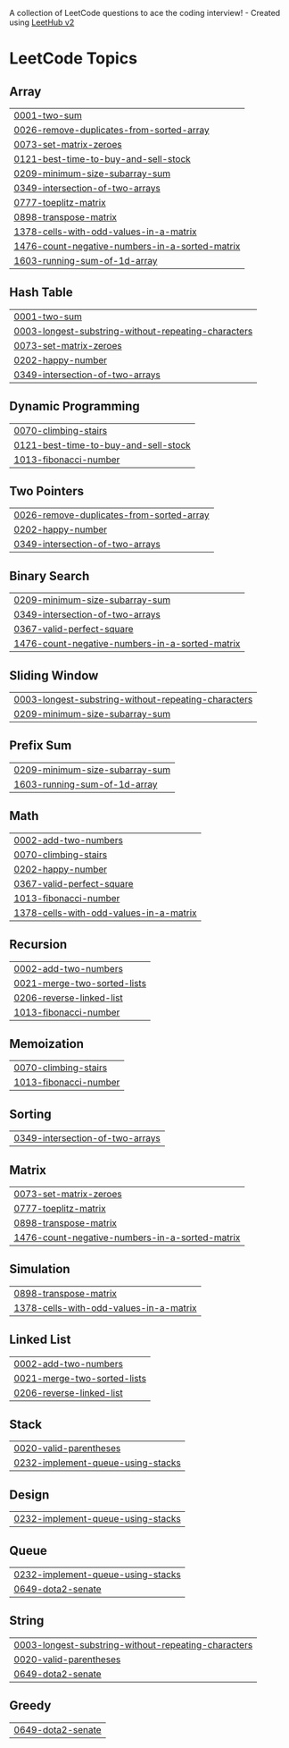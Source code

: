 A collection of LeetCode questions to ace the coding interview! - Created using [LeetHub v2](https://github.com/arunbhardwaj/LeetHub-2.0)
<!---LeetCode Topics Start-->
# LeetCode Topics
## Array
|  |
| ------- |
| [0001-two-sum](https://github.com/RaghavendraReddy7/Leetcode/tree/master/0001-two-sum) |
| [0026-remove-duplicates-from-sorted-array](https://github.com/RaghavendraReddy7/Leetcode/tree/master/0026-remove-duplicates-from-sorted-array) |
| [0073-set-matrix-zeroes](https://github.com/RaghavendraReddy7/Leetcode/tree/master/0073-set-matrix-zeroes) |
| [0121-best-time-to-buy-and-sell-stock](https://github.com/RaghavendraReddy7/Leetcode/tree/master/0121-best-time-to-buy-and-sell-stock) |
| [0209-minimum-size-subarray-sum](https://github.com/RaghavendraReddy7/Leetcode/tree/master/0209-minimum-size-subarray-sum) |
| [0349-intersection-of-two-arrays](https://github.com/RaghavendraReddy7/Leetcode/tree/master/0349-intersection-of-two-arrays) |
| [0777-toeplitz-matrix](https://github.com/RaghavendraReddy7/Leetcode/tree/master/0777-toeplitz-matrix) |
| [0898-transpose-matrix](https://github.com/RaghavendraReddy7/Leetcode/tree/master/0898-transpose-matrix) |
| [1378-cells-with-odd-values-in-a-matrix](https://github.com/RaghavendraReddy7/Leetcode/tree/master/1378-cells-with-odd-values-in-a-matrix) |
| [1476-count-negative-numbers-in-a-sorted-matrix](https://github.com/RaghavendraReddy7/Leetcode/tree/master/1476-count-negative-numbers-in-a-sorted-matrix) |
| [1603-running-sum-of-1d-array](https://github.com/RaghavendraReddy7/Leetcode/tree/master/1603-running-sum-of-1d-array) |
## Hash Table
|  |
| ------- |
| [0001-two-sum](https://github.com/RaghavendraReddy7/Leetcode/tree/master/0001-two-sum) |
| [0003-longest-substring-without-repeating-characters](https://github.com/RaghavendraReddy7/Leetcode/tree/master/0003-longest-substring-without-repeating-characters) |
| [0073-set-matrix-zeroes](https://github.com/RaghavendraReddy7/Leetcode/tree/master/0073-set-matrix-zeroes) |
| [0202-happy-number](https://github.com/RaghavendraReddy7/Leetcode/tree/master/0202-happy-number) |
| [0349-intersection-of-two-arrays](https://github.com/RaghavendraReddy7/Leetcode/tree/master/0349-intersection-of-two-arrays) |
## Dynamic Programming
|  |
| ------- |
| [0070-climbing-stairs](https://github.com/RaghavendraReddy7/Leetcode/tree/master/0070-climbing-stairs) |
| [0121-best-time-to-buy-and-sell-stock](https://github.com/RaghavendraReddy7/Leetcode/tree/master/0121-best-time-to-buy-and-sell-stock) |
| [1013-fibonacci-number](https://github.com/RaghavendraReddy7/Leetcode/tree/master/1013-fibonacci-number) |
## Two Pointers
|  |
| ------- |
| [0026-remove-duplicates-from-sorted-array](https://github.com/RaghavendraReddy7/Leetcode/tree/master/0026-remove-duplicates-from-sorted-array) |
| [0202-happy-number](https://github.com/RaghavendraReddy7/Leetcode/tree/master/0202-happy-number) |
| [0349-intersection-of-two-arrays](https://github.com/RaghavendraReddy7/Leetcode/tree/master/0349-intersection-of-two-arrays) |
## Binary Search
|  |
| ------- |
| [0209-minimum-size-subarray-sum](https://github.com/RaghavendraReddy7/Leetcode/tree/master/0209-minimum-size-subarray-sum) |
| [0349-intersection-of-two-arrays](https://github.com/RaghavendraReddy7/Leetcode/tree/master/0349-intersection-of-two-arrays) |
| [0367-valid-perfect-square](https://github.com/RaghavendraReddy7/Leetcode/tree/master/0367-valid-perfect-square) |
| [1476-count-negative-numbers-in-a-sorted-matrix](https://github.com/RaghavendraReddy7/Leetcode/tree/master/1476-count-negative-numbers-in-a-sorted-matrix) |
## Sliding Window
|  |
| ------- |
| [0003-longest-substring-without-repeating-characters](https://github.com/RaghavendraReddy7/Leetcode/tree/master/0003-longest-substring-without-repeating-characters) |
| [0209-minimum-size-subarray-sum](https://github.com/RaghavendraReddy7/Leetcode/tree/master/0209-minimum-size-subarray-sum) |
## Prefix Sum
|  |
| ------- |
| [0209-minimum-size-subarray-sum](https://github.com/RaghavendraReddy7/Leetcode/tree/master/0209-minimum-size-subarray-sum) |
| [1603-running-sum-of-1d-array](https://github.com/RaghavendraReddy7/Leetcode/tree/master/1603-running-sum-of-1d-array) |
## Math
|  |
| ------- |
| [0002-add-two-numbers](https://github.com/RaghavendraReddy7/Leetcode/tree/master/0002-add-two-numbers) |
| [0070-climbing-stairs](https://github.com/RaghavendraReddy7/Leetcode/tree/master/0070-climbing-stairs) |
| [0202-happy-number](https://github.com/RaghavendraReddy7/Leetcode/tree/master/0202-happy-number) |
| [0367-valid-perfect-square](https://github.com/RaghavendraReddy7/Leetcode/tree/master/0367-valid-perfect-square) |
| [1013-fibonacci-number](https://github.com/RaghavendraReddy7/Leetcode/tree/master/1013-fibonacci-number) |
| [1378-cells-with-odd-values-in-a-matrix](https://github.com/RaghavendraReddy7/Leetcode/tree/master/1378-cells-with-odd-values-in-a-matrix) |
## Recursion
|  |
| ------- |
| [0002-add-two-numbers](https://github.com/RaghavendraReddy7/Leetcode/tree/master/0002-add-two-numbers) |
| [0021-merge-two-sorted-lists](https://github.com/RaghavendraReddy7/Leetcode/tree/master/0021-merge-two-sorted-lists) |
| [0206-reverse-linked-list](https://github.com/RaghavendraReddy7/Leetcode/tree/master/0206-reverse-linked-list) |
| [1013-fibonacci-number](https://github.com/RaghavendraReddy7/Leetcode/tree/master/1013-fibonacci-number) |
## Memoization
|  |
| ------- |
| [0070-climbing-stairs](https://github.com/RaghavendraReddy7/Leetcode/tree/master/0070-climbing-stairs) |
| [1013-fibonacci-number](https://github.com/RaghavendraReddy7/Leetcode/tree/master/1013-fibonacci-number) |
## Sorting
|  |
| ------- |
| [0349-intersection-of-two-arrays](https://github.com/RaghavendraReddy7/Leetcode/tree/master/0349-intersection-of-two-arrays) |
## Matrix
|  |
| ------- |
| [0073-set-matrix-zeroes](https://github.com/RaghavendraReddy7/Leetcode/tree/master/0073-set-matrix-zeroes) |
| [0777-toeplitz-matrix](https://github.com/RaghavendraReddy7/Leetcode/tree/master/0777-toeplitz-matrix) |
| [0898-transpose-matrix](https://github.com/RaghavendraReddy7/Leetcode/tree/master/0898-transpose-matrix) |
| [1476-count-negative-numbers-in-a-sorted-matrix](https://github.com/RaghavendraReddy7/Leetcode/tree/master/1476-count-negative-numbers-in-a-sorted-matrix) |
## Simulation
|  |
| ------- |
| [0898-transpose-matrix](https://github.com/RaghavendraReddy7/Leetcode/tree/master/0898-transpose-matrix) |
| [1378-cells-with-odd-values-in-a-matrix](https://github.com/RaghavendraReddy7/Leetcode/tree/master/1378-cells-with-odd-values-in-a-matrix) |
## Linked List
|  |
| ------- |
| [0002-add-two-numbers](https://github.com/RaghavendraReddy7/Leetcode/tree/master/0002-add-two-numbers) |
| [0021-merge-two-sorted-lists](https://github.com/RaghavendraReddy7/Leetcode/tree/master/0021-merge-two-sorted-lists) |
| [0206-reverse-linked-list](https://github.com/RaghavendraReddy7/Leetcode/tree/master/0206-reverse-linked-list) |
## Stack
|  |
| ------- |
| [0020-valid-parentheses](https://github.com/RaghavendraReddy7/Leetcode/tree/master/0020-valid-parentheses) |
| [0232-implement-queue-using-stacks](https://github.com/RaghavendraReddy7/Leetcode/tree/master/0232-implement-queue-using-stacks) |
## Design
|  |
| ------- |
| [0232-implement-queue-using-stacks](https://github.com/RaghavendraReddy7/Leetcode/tree/master/0232-implement-queue-using-stacks) |
## Queue
|  |
| ------- |
| [0232-implement-queue-using-stacks](https://github.com/RaghavendraReddy7/Leetcode/tree/master/0232-implement-queue-using-stacks) |
| [0649-dota2-senate](https://github.com/RaghavendraReddy7/Leetcode/tree/master/0649-dota2-senate) |
## String
|  |
| ------- |
| [0003-longest-substring-without-repeating-characters](https://github.com/RaghavendraReddy7/Leetcode/tree/master/0003-longest-substring-without-repeating-characters) |
| [0020-valid-parentheses](https://github.com/RaghavendraReddy7/Leetcode/tree/master/0020-valid-parentheses) |
| [0649-dota2-senate](https://github.com/RaghavendraReddy7/Leetcode/tree/master/0649-dota2-senate) |
## Greedy
|  |
| ------- |
| [0649-dota2-senate](https://github.com/RaghavendraReddy7/Leetcode/tree/master/0649-dota2-senate) |
<!---LeetCode Topics End-->